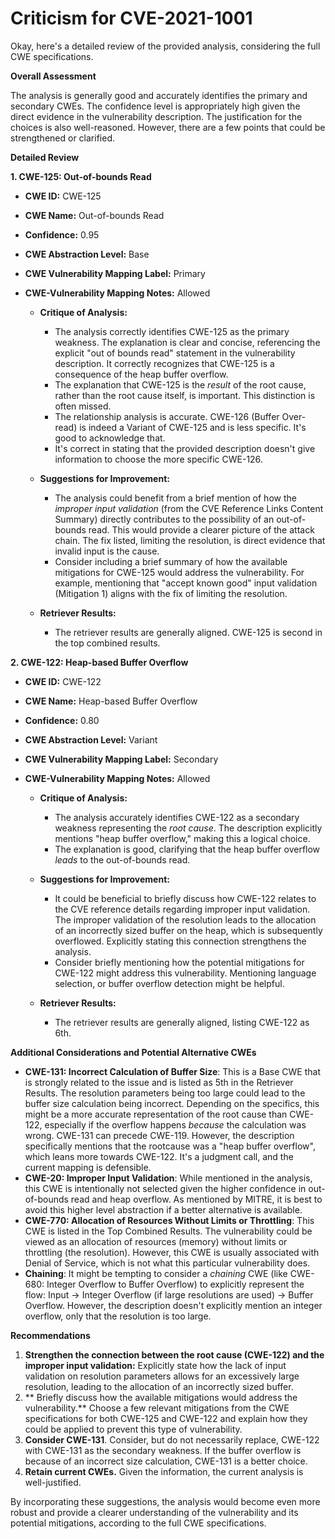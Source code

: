 # Criticism for CVE-2021-1001

Okay, here's a detailed review of the provided analysis, considering the full CWE specifications.

**Overall Assessment**

The analysis is generally good and accurately identifies the primary and secondary CWEs. The confidence level is appropriately high given the direct evidence in the vulnerability description. The justification for the choices is also well-reasoned. However, there are a few points that could be strengthened or clarified.

**Detailed Review**

**1. CWE-125: Out-of-bounds Read**

*   **CWE ID:** CWE-125
*   **CWE Name:** Out-of-bounds Read
*   **Confidence:** 0.95
*   **CWE Abstraction Level:** Base
*   **CWE Vulnerability Mapping Label:** Primary
*   **CWE-Vulnerability Mapping Notes:** Allowed

    *   **Critique of Analysis:**

        *   The analysis correctly identifies CWE-125 as the primary weakness. The explanation is clear and concise, referencing the explicit "out of bounds read" statement in the vulnerability description.  It correctly recognizes that CWE-125 is a consequence of the heap buffer overflow.
        *   The explanation that CWE-125 is the *result* of the root cause, rather than the root cause itself, is important. This distinction is often missed.
        *   The relationship analysis is accurate.  CWE-126 (Buffer Over-read) is indeed a Variant of CWE-125 and is less specific. It's good to acknowledge that.
        *   It's correct in stating that the provided description doesn't give information to choose the more specific CWE-126.
    *   **Suggestions for Improvement:**

        *   The analysis could benefit from a brief mention of how the *improper input validation* (from the CVE Reference Links Content Summary) directly contributes to the possibility of an out-of-bounds read. This would provide a clearer picture of the attack chain. The fix listed, limiting the resolution, is direct evidence that invalid input is the cause.
        *   Consider including a brief summary of how the available mitigations for CWE-125 would address the vulnerability.  For example, mentioning that "accept known good" input validation (Mitigation 1) aligns with the fix of limiting the resolution.
    *   **Retriever Results:**

        *   The retriever results are generally aligned. CWE-125 is second in the top combined results.

**2. CWE-122: Heap-based Buffer Overflow**

*   **CWE ID:** CWE-122
*   **CWE Name:** Heap-based Buffer Overflow
*   **Confidence:** 0.80
*   **CWE Abstraction Level:** Variant
*   **CWE Vulnerability Mapping Label:** Secondary
*   **CWE-Vulnerability Mapping Notes:** Allowed

    *   **Critique of Analysis:**

        *   The analysis accurately identifies CWE-122 as a secondary weakness representing the *root cause*. The description explicitly mentions "heap buffer overflow," making this a logical choice.
        *   The explanation is good, clarifying that the heap buffer overflow *leads* to the out-of-bounds read.
    *   **Suggestions for Improvement:**

        *   It could be beneficial to briefly discuss how CWE-122 relates to the CVE reference details regarding improper input validation.  The improper validation of the resolution leads to the allocation of an incorrectly sized buffer on the heap, which is subsequently overflowed. Explicitly stating this connection strengthens the analysis.
        *   Consider briefly mentioning how the potential mitigations for CWE-122 might address this vulnerability. Mentioning language selection, or buffer overflow detection might be helpful.
    *   **Retriever Results:**

        *   The retriever results are generally aligned, listing CWE-122 as 6th.

**Additional Considerations and Potential Alternative CWEs**

*   **CWE-131: Incorrect Calculation of Buffer Size**: This is a Base CWE that is strongly related to the issue and is listed as 5th in the Retriever Results. The resolution parameters being too large could lead to the buffer size calculation being incorrect. Depending on the specifics, this might be a more accurate representation of the root cause than CWE-122, especially if the overflow happens *because* the calculation was wrong.  CWE-131 can precede CWE-119. However, the description specifically mentions that the rootcause was a "heap buffer overflow", which leans more towards CWE-122. It's a judgment call, and the current mapping is defensible.
*   **CWE-20: Improper Input Validation**: While mentioned in the analysis, this CWE is intentionally not selected given the higher confidence in out-of-bounds read and heap overflow. As mentioned by MITRE, it is best to avoid this higher level abstraction if a better alternative is available.
*   **CWE-770: Allocation of Resources Without Limits or Throttling**: This CWE is listed in the Top Combined Results. The vulnerability could be viewed as an allocation of resources (memory) without limits or throttling (the resolution). However, this CWE is usually associated with Denial of Service, which is not what this particular vulnerability does.
*   **Chaining**: It might be tempting to consider a *chaining* CWE (like CWE-680: Integer Overflow to Buffer Overflow) to explicitly represent the flow: Input -> Integer Overflow (if large resolutions are used) -> Buffer Overflow. However, the description doesn't explicitly mention an integer overflow, only that the resolution is too large.

**Recommendations**

1.  **Strengthen the connection between the root cause (CWE-122) and the improper input validation:** Explicitly state how the lack of input validation on resolution parameters allows for an excessively large resolution, leading to the allocation of an incorrectly sized buffer.
2.  ** Briefly discuss how the available mitigations would address the vulnerability.** Choose a few relevant mitigations from the CWE specifications for both CWE-125 and CWE-122 and explain how they could be applied to prevent this type of vulnerability.
3.  **Consider CWE-131**. Consider, but do not necessarily replace, CWE-122 with CWE-131 as the secondary weakness. If the buffer overflow is because of an incorrect size calculation, CWE-131 is a better choice.
4.  **Retain current CWEs.** Given the information, the current analysis is well-justified.

By incorporating these suggestions, the analysis would become even more robust and provide a clearer understanding of the vulnerability and its potential mitigations, according to the full CWE specifications.